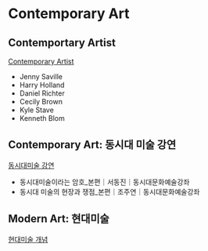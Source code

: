 # Contemporary Art

## Contemportary Artist
[Contemporary Artist](https://github.com/cwooyoon/Art/blob/master/Contemporary_Art/Contemporary_Art.md)
* Jenny Saville
* Harry Holland
* Daniel Richter
* Cecily Brown
* Kyle Stave
* Kenneth Blom

## Contemporary Art: 동시대 미술 강연
[동시대미술 강연](https://github.com/cwooyoon/Art/blob/master/Contemporary_Art/%EB%8F%99%EC%8B%9C%EB%8C%80%EB%AF%B8%EC%88%A0.md)
* 동시대미술이라는 암호_본편｜서동진｜동시대문화예술강좌
* 동시대 미술의 현장과 쟁점_본편｜조주연｜동시대문화예술강좌

## Modern Art: 현대미술 
[현대미술 개념](https://github.com/cwooyoon/Art/blob/master/Contemporary_Art/%ED%98%84%EB%8C%80%EB%AF%B8%EC%88%A0%20%EA%B0%9C%EB%85%90.md)

